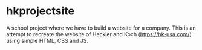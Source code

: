 # hkprojectsite
A school project where we have to build a website for a company. This is an attempt to recreate the website of Heckler and Koch (https://hk-usa.com/) using simple HTML, CSS and JS.
